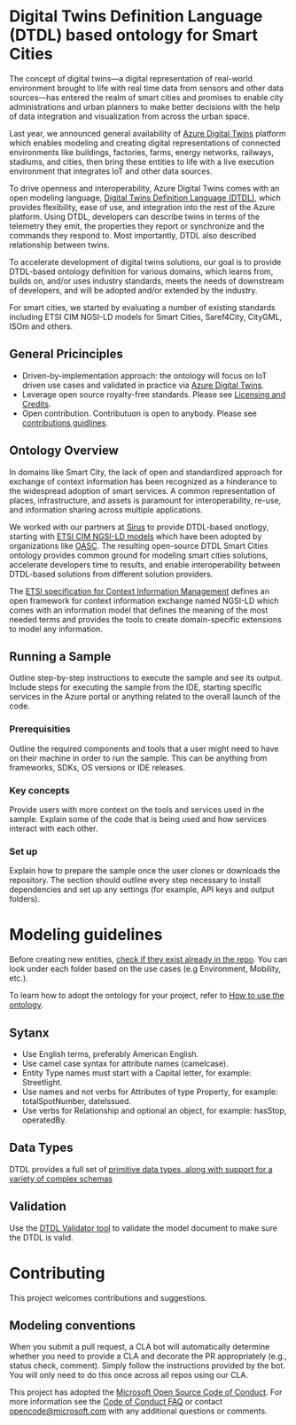 <!-- 
---
page_type: sample
languages:
- csharp
products:
- dotnet
description: "Add 150 character max description"
urlFragment: "update-this-to-unique-url-stub"
---
-->

# Digital Twins Definition Language (DTDL) based ontology for Smart Cities

<!-- 
Guidelines on README format: https://review.docs.microsoft.com/help/onboard/admin/samples/concepts/readme-template?branch=master

Guidance on onboarding samples to docs.microsoft.com/samples: https://review.docs.microsoft.com/help/onboard/admin/samples/process/onboarding?branch=master

Taxonomies for products and languages: https://review.docs.microsoft.com/new-hope/information-architecture/metadata/taxonomies?branch=master
-->

<!-- Give a short description for your sample here. What does it do and why is it important? --> 

The concept of digital twins—a digital representation of real-world environment brought to life with real time data from sensors and other data sources—has entered the realm of smart cities and promises to enable city administrations and urban planners to make better decisions with the help of data integration and visualization from across the urban space. 

Last year, we announced general availability of [Azure Digital Twins](https://azure.microsoft.com/en-us/blog/azure-digital-twins-now-generally-available-create-iot-solutions-that-model-the-real-world/) platform which enables modeling and creating digital representations of connected environments like buildings, factories, farms, energy networks, railways, stadiums, and cities, then bring these entities to life with a live execution environment that integrates IoT and other data sources. 

To drive openness and interoperability, Azure Digital Twins comes with an open modeling language, [Digital Twins Definition Language (DTDL)](https://github.com/Azure/opendigitaltwins-dtdl), which provides flexibility, ease of use, and integration into the rest of the Azure platform. Using DTDL, developers can describe twins in terms of the telemetry they emit, the properties they report or synchronize and the commands they respond to. Most importantly, DTDL also described relationship between twins.

To accelerate development of digital twins solutions, our goal is to provide DTDL-based ontology definition for various domains, which learns from, builds on, and/or uses industry standards, meets the needs of downstream of developers, and will be adopted and/or extended by the industry. 

For smart cities, we started by evaluating a number of existing standards including ETSI CIM NGSI-LD models for Smart Cities, Saref4City, CityGML, ISOm and others. 

## General Pricinciples

- Driven-by-implementation approach: the ontology will focus on IoT driven use cases and validated in practice via [Azure Digital Twins]().
- Leverage open source royalty-free standards. Please see [Licensing and Credits]().
- Open contribution. Contributuon is open to anybody. Please see [contributions guidlines]().


## Ontology Overview
In domains like Smart City, the lack of open and standardized approach for exchange of context information has been recognized as a hinderance to the widespread adoption of smart services. 
A common representation of places, infrastructure, and assets is paramount for interoperability, re-use, and information sharing across multiple applications. 

We worked with our partners at [Sirus](https://sirus.be/) to provide DTDL-based onotlogy, starting with [ETSI CIM NGSI-LD models]() which have been adopted by organizations like [OASC](https://oascities.org/). The resulting open-source DTDL Smart Cities ontology provides common ground for modeling smart cities solutions, accelerate developers time to results, and enable interoperability between DTDL-based solutions from different solution providers. 

The [ETSI specification for Context Information Management](https://etsi.org/images/files/ETSIWhitePapers/etsi_wp31_NGSI_API.pdf) defines an open framework for context information exchange named NGSI-LD which comes with an information model that defines the meaning of the most needed terms and provides the tools to create domain-specific extensions to model any information. 

<!-- 

## Contents

Outline the file contents of the repository. It helps users navigate the codebase, build configuration and any related assets.

| File/folder       | Description                                |
|-------------------|--------------------------------------------|
| `src`             | Sample source code.                        |
| `.gitignore`      | Define what to ignore at commit time.      |
| `CHANGELOG.md`    | List of changes to the sample.             |
| `CONTRIBUTING.md` | Guidelines for contributing to the sample. |
| `README.md`       | This README file.                          |
| `LICENSE`         | The license for the sample.                |


-->
## Running a Sample

Outline step-by-step instructions to execute the sample and see its output. Include steps for executing the sample from the IDE, starting specific services in the Azure portal or anything related to the overall launch of the code.

### Prerequisities 
Outline the required components and tools that a user might need to have on their machine in order to run the sample. This can be anything from frameworks, SDKs, OS versions or IDE releases.

### Key concepts

Provide users with more context on the tools and services used in the sample. Explain some of the code that is being used and how services interact with each other.


### Set up 
Explain how to prepare the sample once the user clones or downloads the repository. The section should outline every step necessary to install dependencies and set up any settings (for example, API keys and output folders).


# Modeling guidelines 
Before creating new entities, [check if they exist already in the repo](https://github.com/Azure/opendigitaltwins-smartcities). You can look under each folder based on the use cases (e.g Environment, Mobility, etc.).

To learn how to adopt the ontology for your project, refer to [How to use the ontology]().

## Sytanx 
- Use English terms, preferably American English.
- Use camel case syntax for attribute names (camelcase).
- Entity Type names must start with a Capital letter, for example: Streetlight.
- Use names and not verbs for Attributes of type Property, for example: totalSpotNumber, dateIssued.
- Use verbs for Relationship and optional an object, for example: hasStop, operatedBy.

## Data Types
DTDL provides a full set of [primitive data types, along with support for a variety of complex schemas](https://github.com/Azure/opendigitaltwins-dtdl/blob/master/DTDL/v2/dtdlv2.md#schemas)


## Validation 
Use the [DTDL Validator tool](https://docs.microsoft.com/en-us/samples/azure-samples/dtdl-validator/dtdl-validator/) to validate the model document to make sure the DTDL is valid.


# Contributing

This project welcomes contributions and suggestions.  

<!--  Most contributions require you to agree to a
Contributor License Agreement (CLA) declaring that you have the right to, and actually do, grant us
the rights to use your contribution. For details, visit https://cla.opensource.microsoft.com.

-->
## Modeling conventions

When you submit a pull request, a CLA bot will automatically determine whether you need to provide
a CLA and decorate the PR appropriately (e.g., status check, comment). Simply follow the instructions
provided by the bot. You will only need to do this once across all repos using our CLA.

This project has adopted the [Microsoft Open Source Code of Conduct](https://opensource.microsoft.com/codeofconduct/).
For more information see the [Code of Conduct FAQ](https://opensource.microsoft.com/codeofconduct/faq/) or
contact [opencode@microsoft.com](mailto:opencode@microsoft.com) with any additional questions or comments.
